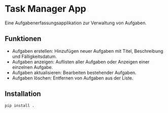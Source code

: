 # Task Manager App

Eine Aufgabenerfassungsapplikation zur Verwaltung von Aufgaben.

## Funktionen

- Aufgaben erstellen: Hinzufügen neuer Aufgaben mit Titel, Beschreibung und Fälligkeitsdatum.
- Aufgaben anzeigen: Auflisten aller Aufgaben oder Anzeigen einer einzelnen Aufgabe.
- Aufgaben aktualisieren: Bearbeiten bestehender Aufgaben.
- Aufgaben löschen: Entfernen von Aufgaben aus der Liste.

## Installation

```bash
pip install .
